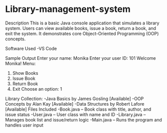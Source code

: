 # Library-management-system
Description
This is a basic Java console application that simulates a library system. Users can view available books, issue a book, return a book, and exit the system. It demonstrates core Object-Oriented Programming (OOP) concepts.

Software Used
-VS Code 

Sample Output
Enter your name: Monika
Enter your user ID: 101
Welcome Monika!
Menu:
1. Show Books
2. Issue Book
3. Return Book
4. Exit
Choose an option: 1

Library Collection:
-Java Basics by James Gosling [Available]
-OOP Concepts by Alan Kay [Available]
-Data Structures by Robert Lafore [Available]
Files Included
-Book.java – Book class with title, author, and issue status
-User.java – User class with name and ID
-Library.java – Manages book list and issue/return logic
-Main.java – Runs the program and handles user input
